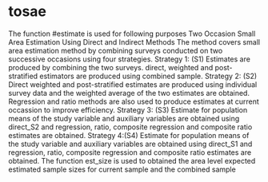 # tosae
The function #estimate is used for following purposes
Two Occasion Small Area Estimation Using Direct and Indirect Methods 
The method covers small area estimation method by combining surveys conducted on two successive occasions using four strategies. 
Strategy 1: (S1) Estimates are produced by combining the two surveys. direct, weighted and post-stratified estimators are produced using combined sample. 
Strategy 2: (S2) Direct weighted and post-stratified estimates are produced using individual survey data and the weighted average of the two estimates are obtained. Regression and ratio methods are also used to produce estimates at current occassion to improve efficiency.
Strategy 3: (S3) Estimate for population means of the study variable and auxiliary variables are obtained using direct_S2 and regression, ratio, composite regression and composite ratio estimates are obtained. 
Strategy 4:(S4)  Estimate for population means of the study variable and auxiliary variables are obtained using direct_S1 and regression, ratio, composite regression and composite ratio estimates are obtained.
The function est_size is used to obtained the area level  expected estimated sample sizes for current sample and the combined sample 
